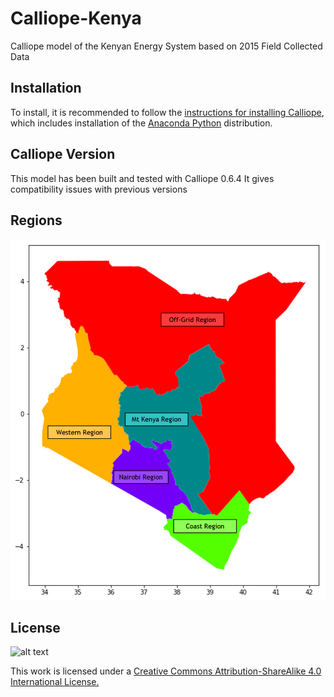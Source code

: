 # Calliope-Kenya

Calliope model of the Kenyan Energy System based on 2015 Field Collected Data

## Installation

To install, it is recommended to follow the [instructions for installing Calliope](https://calliope.readthedocs.io/en/stable/user/installation.html), which includes installation of the [Anaconda Python](https://www.continuum.io/downloads) distribution.

## Calliope Version

This model has been built and tested with Calliope 0.6.4
It gives compatibility issues with previous versions

## Regions

![alt text](https://github.com/SESAM-Polimi/Calliope-Kenya/blob/master/Kenya_Regions.png)

## License

![alt text](https://licensebuttons.net/l/by-sa/3.0/88x31.png)

This work is licensed under a [Creative Commons Attribution-ShareAlike 4.0 International License.](https://creativecommons.org/licenses/by-sa/4.0/)
